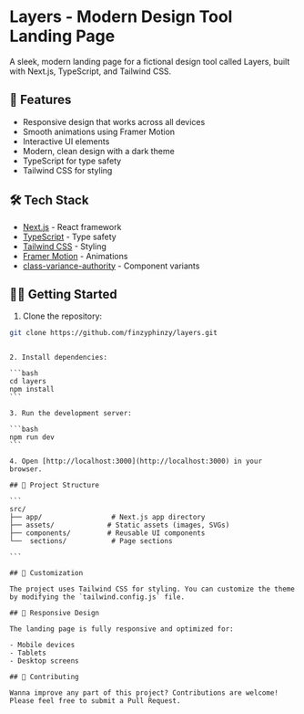 # Layers - Modern Design Tool Landing Page

A sleek, modern landing page for a fictional design tool called Layers, built with Next.js, TypeScript, and Tailwind CSS.

## 🚀 Features

- Responsive design that works across all devices
- Smooth animations using Framer Motion
- Interactive UI elements
- Modern, clean design with a dark theme
- TypeScript for type safety
- Tailwind CSS for styling

## 🛠️ Tech Stack

- [Next.js](https://nextjs.org/) - React framework
- [TypeScript](https://www.typescriptlang.org/) - Type safety
- [Tailwind CSS](https://tailwindcss.com/) - Styling
- [Framer Motion](https://www.framer.com/motion/) - Animations
- [class-variance-authority](https://cva.style/docs) - Component variants

## 🏃‍♂️ Getting Started

1. Clone the repository:

```bash
git clone https://github.com/finzyphinzy/layers.git
```

````

2. Install dependencies:

```bash
cd layers
npm install
```

3. Run the development server:

```bash
npm run dev
```

4. Open [http://localhost:3000](http://localhost:3000) in your browser.

## 📁 Project Structure

```
src/
├── app/                 # Next.js app directory
├── assets/             # Static assets (images, SVGs)
├── components/         # Reusable UI components
└──  sections/           # Page sections

```

## 🎨 Customization

The project uses Tailwind CSS for styling. You can customize the theme by modifying the `tailwind.config.js` file.

## 📱 Responsive Design

The landing page is fully responsive and optimized for:

- Mobile devices
- Tablets
- Desktop screens

## 🤝 Contributing

Wanna improve any part of this project? Contributions are welcome! Please feel free to submit a Pull Request.


````
